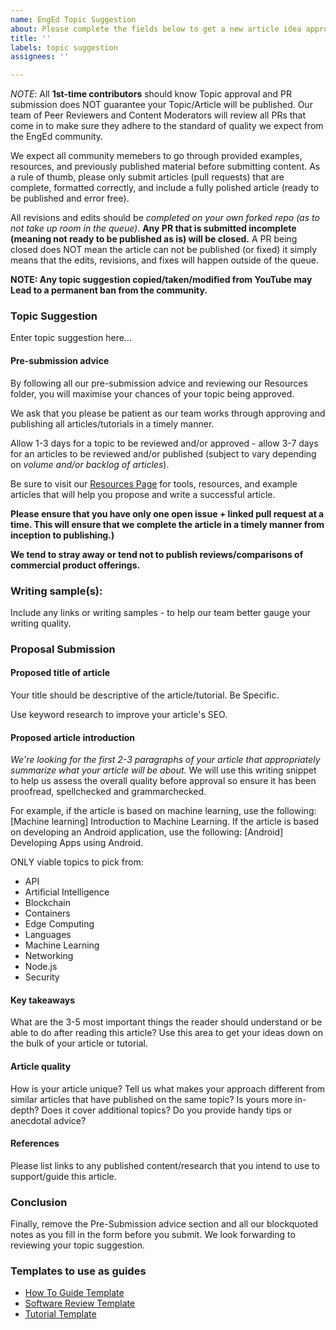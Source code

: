 ```yaml
---
name: EngEd Topic Suggestion
about: Please complete the fields below to get a new article idea approved for submission.
title: ''
labels: topic suggestion
assignees: ''

---
```


*NOTE*: All **1st-time contributors** should know Topic approval and PR submission does NOT guarantee your Topic/Article will be published. Our team of Peer Reviewers and Content Moderators will review all PRs that come in to make sure they adhere to the standard of quality we expect from the EngEd community. 

We expect all community memebers to go through provided examples, resources, and previously published material before submitting content. As a rule of thumb, please only submit articles (pull requests) that are complete, formatted correctly, and include a fully polished article (ready to be published and error free). 

All revisions and edits should be *completed on your own forked repo (as to not take up room in the queue)*. **Any PR that is submitted incomplete (meaning not ready to be published as is) will be closed.** A PR being closed does NOT mean the article can not be published (or fixed) it simply means that the edits, revisions, and fixes will happen outside of the queue.

**NOTE: Any topic suggestion copied/taken/modified from YouTube may Lead to a permanent ban from the community.**

### Topic Suggestion
Enter topic suggestion here...

#### Pre-submission advice
By following all our pre-submission advice and reviewing our Resources folder, you will maximise your chances of your topic being approved.

We ask that you please be patient as our team works through approving and publishing all articles/tutorials in a timely manner.

Allow 1-3 days for a topic to be reviewed and/or approved - allow 3-7 days for an articles to be reviewed and/or published (subject to vary depending on _volume and/or backlog of articles_).

Be sure to visit our [Resources Page](https://github.com/section-engineering-education/engineering-education/blob/master/new_contributors/resources-page.md) for tools, resources, and example articles that will help you propose and write a successful article.

**Please ensure that you have only one open issue + linked pull request at a time. This will ensure that we complete the article in a timely manner from inception to publishing.)**

**We tend to stray away or tend not to publish reviews/comparisons of commercial product offerings.**

### Writing sample(s): 
Include any links or writing samples - to help our team better gauge your writing quality.

### Proposal Submission

#### Proposed title of article
Your title should be descriptive of the article/tutorial. Be Specific. 

Use keyword research to improve your article's SEO.

#### Proposed article introduction
*We're looking for the first 2-3 paragraphs of your article that appropriately summarize what your article will be about.*
We will use this writing snippet to help us assess the overall quality before approval so ensure it has been proofread, spellchecked and grammarchecked.

For example, if the article is based on machine learning, use the following: [Machine learning] Introduction to Machine Learning.
If the article is based on developing an Android application, use the following: [Android] Developing Apps using Android.

ONLY viable topics to pick from:
- API
- Artificial Intelligence
- Blockchain
- Containers
- Edge Computing
- Languages
- Machine Learning
- Networking
- Node.js
- Security

#### Key takeaways 
What are the 3-5 most important things the reader should understand or be able to do after reading this article?
Use this area to get your ideas down on the bulk of your article or tutorial.

#### Article quality
How is your article unique? Tell us what makes your approach different from similar articles that have published on the same topic?
Is yours more in-depth? Does it cover additional topics? Do you provide handy tips or anecdotal advice?

#### References
Please list links to any published content/research that you intend to use to support/guide this article.

### Conclusion
Finally, remove the Pre-Submission advice section and all our blockquoted notes as you fill in the form before you submit.
We look forwarding to reviewing your topic suggestion.

### Templates to use as guides
- [How To Guide Template](https://github.com/section-engineering-education/engineering-education/blob/master/new_contributors/how-to-guide-template.md)
- [Software Review Template](https://github.com/section-engineering-education/engineering-education/blob/master/new_contributors/software-review-template.md)
- [Tutorial Template](https://github.com/section-engineering-education/engineering-education/blob/master/new_contributors/tutorial-template.md)
